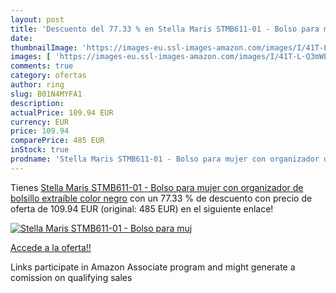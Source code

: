 ```yaml
---
layout: post
title: 'Descuento del 77.33 % en Stella Maris STMB611-01 - Bolso para muj'
date: 
thumbnailImage: 'https://images-eu.ssl-images-amazon.com/images/I/41T-L-Q3mWL._SL200_.jpg'
images: [ 'https://images-eu.ssl-images-amazon.com/images/I/41T-L-Q3mWL._SL200_.jpg' ]
comments: true
category: ofertas
author: ring
slug: B01N4MYFA1
description:
actualPrice: 109.94 EUR
currency: EUR
price: 109.94
comparePrice: 485 EUR
inStock: true
prodname: 'Stella Maris STMB611-01 - Bolso para mujer con organizador de bolsillo extraíble  color negro'
---
```


Tienes [Stella Maris STMB611-01 - Bolso para mujer con organizador de bolsillo extraíble  color negro](https://www.amazon.es/dp/B01N4MYFA1/?tag=tolees-21) con un 77.33 % de descuento con precio de oferta de 109.94 EUR (original: 485 EUR) en el siguiente enlace!

[![Stella Maris STMB611-01 - Bolso para muj](https://images-eu.ssl-images-amazon.com/images/I/41T-L-Q3mWL._SL200_.jpg)](https://www.amazon.es/dp/B01N4MYFA1/?tag=tolees-21)

[Accede a la oferta!!](https://www.amazon.es/dp/B01N4MYFA1/?tag=tolees-21)

Links participate in Amazon Associate program and might generate a comission on qualifying sales


